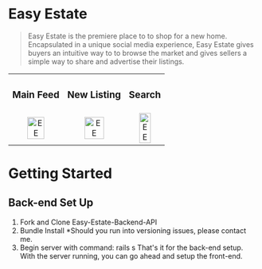 
# Easy Estate

> Easy Estate is the premiere place to to shop for a new home. Encapsulated in a unique social media experience, Easy Estate gives buyers an intuitive way to to browse the market and gives sellers a simple way to share and advertise their listings.

<div align="center">
  <table>
    <tbody>
      <tr>
          <th align="center" height="15"><h3>Main Feed</h3></th>
          <th align="center" height="15"><h3>New Listing</h3></th>
          <th align="center" height="15"><h3>Search</h3></th>
      </tr>
      <tr>
        <td align="center">
         <a href="https://github.com/WabaScript/easy-estate-front-end"><img src="https://user-images.githubusercontent.com/59180399/87334373-89c6ad80-c50c-11ea-8ce9-00ced78ea0c1.PNG" title="EasyEstate" alt="EE" width="60%" height="60%"></a>
        </td>
        <td align="center">
          <a href="https://github.com/WabaScript/easy-estate-front-end"><img src="https://user-images.githubusercontent.com/59180399/87334382-8d5a3480-c50c-11ea-82ad-1a95acefeed4.PNG" title="EasyEstate" alt="EE" width="60%" height="60%"></a>
        </td>
        <td align="center">
          <a href="https://github.com/WabaScript/easy-estate-front-end"><img src="https://user-images.githubusercontent.com/59180399/87334383-8d5a3480-c50c-11ea-8c46-c64a80ca458c.PNG" title="EasyEstate" alt="EE" width="60%" height="60%"></a>
        </td>
      </tr>
    </tbody>
  </table>
</div>

# Getting Started
## Back-end Set Up
1. Fork and Clone Easy-Estate-Backend-API
2. Bundle Install *Should you run into versioning issues, please contact me.
3. Begin server with command: rails s
  That's it for the back-end setup. With the server running, you can go ahead and setup the front-end. 



